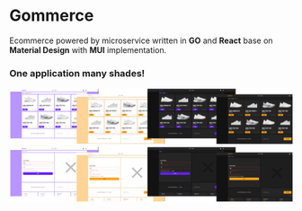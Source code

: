 # Gommerce
Ecommerce powered by microservice written in **GO** and **React** base on **Material Design** with **MUI** implementation.

### One application many shades!
![Category Page](readme/category-page-many-shades.png)
![Login Page](readme/many-shades-login-screen.png)
